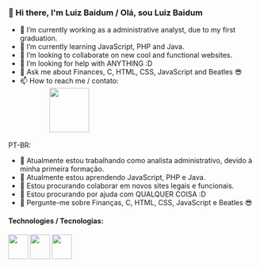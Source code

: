 ### 👋 Hi there, I'm Luiz Baidum / Olá, sou Luiz Baidum

- 🔭 I’m currently working as a administrative analyst, due to my first graduation.
- 🌱 I’m currently learning JavaScript, PHP and Java.
- 👯 I’m looking to collaborate on new cool and functional websites.
- 🤔 I’m looking for help with ANYTHING :D
- 💬 Ask me about Finances, C, HTML, CSS, JavaScript and Beatles 😎
- 📫 How to reach me / contato: <br> &nbsp; &nbsp; &nbsp; &nbsp; &nbsp; &nbsp; &nbsp; &nbsp;<a href="https://www.linkedin.com/in/luiz-baidum-24475a10a" target="_blank"><img src="https://cdn.jsdelivr.net/gh/devicons/devicon/icons/linkedin/linkedin-original-wordmark.svg" target="_blank" width="80" height="90"></a>

PT-BR:
- 🔭 Atualmente estou trabalhando como analista administrativo, devido à minha primeira formação.
- 🌱 Atualmente estou aprendendo JavaScript, PHP e Java.
- 👯 Estou procurando colaborar em novos sites legais e funcionais.
- 🤔 Estou procurando por ajuda com QUALQUER COISA :D
- 💬 Pergunte-me sobre Finanças, C, HTML, CSS, JavaScript e Beatles 😎

#### Technologies / Tecnologias:
<div>
  <img src="https://cdn.jsdelivr.net/gh/devicons/devicon/icons/html5/html5-plain.svg" width="40" height="50">
  <img src="https://cdn.jsdelivr.net/gh/devicons/devicon/icons/css3/css3-plain.svg" width="40" height="50">
  <img src="https://cdn.jsdelivr.net/gh/devicons/devicon/icons/javascript/javascript-original.svg" width="40" height="50">
</div>
